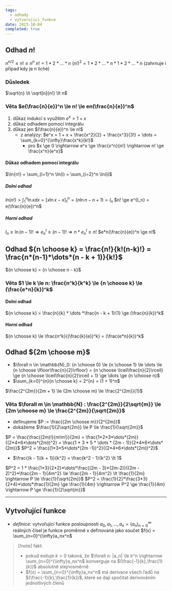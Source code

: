 ```yaml
---
tags:
  - odhady
  - vytvorujici_funkce
date: 2023-10-04
completed: true
---
```

## Odhad $n!$

$n^{n/2} \le n! \le n^n$
$n! = 1*2*\dots*n$
$(n!)^2 = 1*2*\dots*n*1*2*\dots*n$ (zahrnuje i případ kdy je n liché)

### Důsledek

$\sqrt{n} \lt \sqrt[n]{n!} \lt n$

### Věta $e(\frac{n}{e})^n \le n! \le en(\frac{n}{e})^n$
1. důkaz indukcí s využitím $e^x \gt 1+x$
2. důkaz odhadem pomocí integrálu
3. důkaz jen $(\frac{n}{e})^n \le n!$
	- z analýzy: $e^x = 1 + x + \frac{x^2}{2} + \frac{x^3}{3!} + \dots = \sum_{k=0}^{\infty}\frac{x^k}{k!}$
		- pro $x \ge 0 \rightarrow e^x \ge \frac{x^n}{n!} \rightarrow n! \ge \frac{x^n}{e^x}$
#### Důkaz odhadem pomocí integrálu

$\ln{n!} = \sum_{i=1}^n \ln(i) = \sum_{i=2}^n \ln(i)$
##### Dolní odhad

$ln(n!) \gt \int_{1}^{n}\ln{x}dx = \left[ x\ln{x} -x \right]_{1}^{n} = (n\ln{n} - n + 1) = I_n$
$n! \ge e^{I_n} = e(\frac{n}{e})^n$
##### Horní odhad

$I_n \ge \ln{(n - 1)!} \Rightarrow e^I_n \ge (n - 1)! \Rightarrow n*e^I_n \ge n!$
$e*n(\frac{n}{e})^n \ge n!$

## Odhad ${n \choose k} = \frac{n!}{k!(n-k)!} = \frac{n*(n-1)*\dots*(n - k + 1)}{k!}$

${n \choose k} = {n \choose n - k}$

### Věta $1 \le k \le n: \frac{n^k}{k^k} \le {n \choose k} \le (\frac{e*n}{k})^k$

#### Dolní odhad

${n \choose k} = \frac{n}{k} * \dots *\frac{n - k + 1}{1} \ge (\frac{n}{k})^k$

#### Horní odhad

${n \choose k} \le \frac{n^k}{(\frac{k}{e})^k} = (\frac{e*n}{k})^k$

## Odhad ${2m \choose m}$

- $\forall n \in \mathbb{N}_0: {n \choose 0} \le {n \choose 1} \le \dots \le {n \choose \lfloor\frac{n}{2}\rfloor} = {n \choose \lceil\frac{n}{2}\rceil} \ge {n \choose \lceil\frac{n}{2}\rceil + 1} \ge \dots \ge {n \choose n}$ 
- $\sum_{k=0}^{n}{n \choose k} = 2^{n} = (1 + 1)^n$

$\frac{2^{2m}}{2m + 1} \le {2m \choose m} \le \frac{2^{2m}}{1}$

### Věta $\forall m \in \mathbb{N} : \frac{2^{2m}}{2\sqrt{m}} \le {2m \choose m} \le \frac{2^{2m}}{\sqrt{2m}}$
- definujeme $P := \frac{{2m \choose m}}{2^{2m}}$
- dokážeme $\frac{1}{2\sqrt{2m}} \le P \le \frac{1}{\sqrt{2m}}$

$P = \frac{\frac{(2m)!}{m!m!}}{2m} = \frac{1*2*3*\dots*(2m)}{(2*4*6*\dots*(2m))^2} = \frac{1 * 3 * 5 * \dots * (2m - 1)}{2*4*6*\dots*(2m)}$
$P^2 = \frac{(1*3*5*\dots*(2m -1))^2}{(2*4*6*\dots*(2m))^2}$

- $\frac{(k - 1)(k + 1)}{k^2} = \frac{k^2 - 1}{k^2} \lt 1$

$P^2 = 1 * \frac{1*3}{2*2}*\dots*\frac{(2m - 3)*(2m-2)}{(2m - 2)^2}*\frac{2m - 1}{4m^2} \le \frac{2m - 1}{4m^2} \lt \frac{1}{2m} \rightarrow P \le \frac{1}{\sqrt{2m}}$
$P^2 = \frac{1}{2}*\frac{3*3}{2*4}*\dots*\frac{1}{2m} \ge \frac{1}{4m} \rightarrow P^2 \ge \frac{1}{4m} \rightarrow P \ge \frac{1}{2\sqrt{m}}$

---
## Vytvořující funkce
 
- *definice:* vytvořující funkce posloupnosti $a_0,a_1,\dots,a_n = (a_n)_{n=0}^{\infty}$ reálných čísel je funkce proměnné x definovaná jako součet $f(x) = \sum_{n=0}^{\infty}a_nx^n$

> [!note] fakt:
> - pokud exituje $k \gt 0$ taková, že $\forall n: |a_n| \le k^n \rightarrow \sum_{n=0}^{\infty}a_nx^n$ konverguje na $(\frac{-1}{k},\frac{1}{k})$ absolutně stejnosměrně
> - $f(x) = \sum_{n=0}^{\infty}a_nx^n$ má derivace všech řádů na $(\frac{-1}{k},\frac{1}{k})$, které se dají spočítat  derivováním jednotlivých členů
